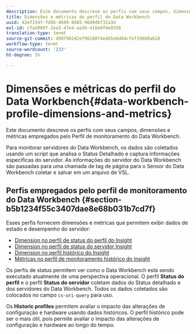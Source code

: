 ```yaml
---
description: Este documento descreve os perfis com seus campos, dimensões e métricas empregados pelo Perfil de monitoramento do Data Workbench.
title: Dimensões e métricas do perfil do Data Workbench
uuid: 42ef154f-fd8b-4609-8685-96d9dbf32a3d
exl-id: cfad9897-2ea3-47e4-aa36-416e0fde9358
translation-type: tm+mt
source-git-commit: d9df90242ef96188f4e4b5e6d04cfef196b0a628
workflow-type: tm+mt
source-wordcount: '233'
ht-degree: 5%

---
```


# Dimensões e métricas do perfil do Data Workbench{#data-workbench-profile-dimensions-and-metrics}

Este documento descreve os perfis com seus campos, dimensões e métricas empregados pelo Perfil de monitoramento do Data Workbench.

Para monitorar servidores do Data Workbench, os dados são coletados usando um script que analisa o Status Detalhado e captura informações específicas do servidor. As informações do servidor do Data Workbench são passadas para uma chamada de tag de página para o Sensor do Data Workbench coletar e salvar em um arquivo de VSL.

## Perfis empregados pelo perfil de monitoramento do Data Workbench {#section-b5b1234f55c3407dae8e68b031b7cd7f}

Esses perfis fornecem dimensões e métricas que permitem exibir dados de estado e desempenho do servidor:

* [Dimension no perfil de status do perfil do Insight](../../../home/monitoring-installation/monitoring-appendix/monitoring-profile-status.md#concept-d4cd7da41c8a42bab4aea25418264e64)
* [Dimension no perfil de status do servidor Insight](../../../home/monitoring-installation/monitoring-appendix/monitoring-servers-profile.md#concept-8cbeb91e99bc42e2b52b22d551423f8a)
* [Dimension no perfil histórico do Insight](../../../home/monitoring-installation/monitoring-appendix/monitoring-historical.md#concept-a42837c9c9274f83ad5bc5a6720f02b0)
* [Métricas no perfil de monitoramento histórico do Insight](../../../home/monitoring-installation/monitoring-appendix/monitoring-hist-metrics.md#concept-8fece88b1f014637bbc7c8372ee93203)

Os perfis de status permitem ver como o Data Workbench está sendo executado atualmente de uma perspectiva operacional. O perfil **Status do perfil** e o perfil **Status do servidor** coletam dados do Status detalhado e dos servidores do Data Workbench. Todos os dados coletados são colocados no campo `cs-uri-query` para uso.

Os **Historic profiles** permitem avaliar o impacto das alterações de configuração e hardware usando dados históricos. O perfil histórico pode ser o mais útil, pois permite avaliar o impacto das alterações de configuração e hardware ao longo do tempo.
